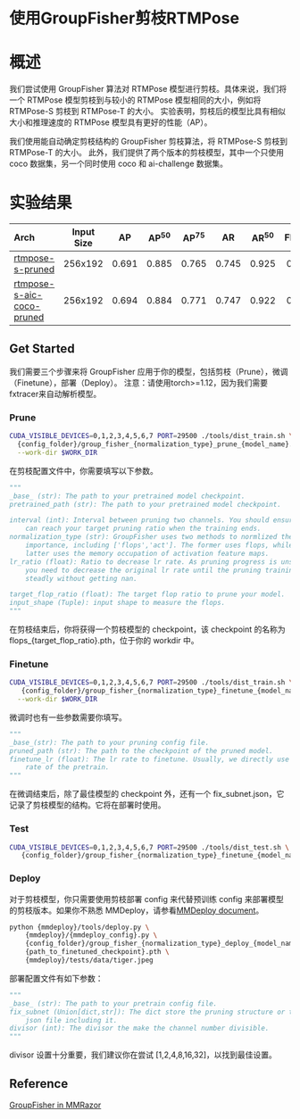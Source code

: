 # 使用GroupFisher剪枝RTMPose

# 概述

我们尝试使用 GroupFisher 算法对 RTMPose 模型进行剪枝。具体来说，我们将一个 RTMPose 模型剪枝到与较小的 RTMPose 模型相同的大小，例如将 RTMPose-S 剪枝到 RTMPose-T 的大小。
实验表明，剪枝后的模型比具有相似大小和推理速度的 RTMPose 模型具有更好的性能（AP）。

我们使用能自动确定剪枝结构的 GroupFisher 剪枝算法，将 RTMPose-S 剪枝到 RTMPose-T 的大小。
此外，我们提供了两个版本的剪枝模型，其中一个只使用 coco 数据集，另一个同时使用 coco 和 ai-challenge 数据集。

# 实验结果

| Arch                                                                  | Input Size |  AP   | AP<sup>50</sup> | AP<sup>75</sup> |  AR   | AR<sup>50</sup> | Flops | Params |                   ckpt                    |      log       |
| :-------------------------------------------------------------------- | :--------: | :---: | :-------------: | :-------------: | :---: | :-------------: | :---: | :----: | :---------------------------------------: | :------------: |
| [rtmpose-s-pruned](./group_fisher_finetune_rtmpose-s_8xb256-420e_coco-256x192.py) |  256x192   | 0.691 |      0.885      |      0.765      | 0.745 |      0.925      | 0.34  |  3.42  | [pruned][rp_sc_p] \| [finetuned][rp_sc_f] | [log][rp_sc_l] |
| [rtmpose-s-aic-coco-pruned](./group_fisher_finetune_rtmpose-s_8xb256-420e_aic-coco-256x192.py) |  256x192   | 0.694 |      0.884      |      0.771      | 0.747 |      0.922      | 0.35  |  3.43  | [pruned][rp_sa_p] \| [finetuned][rp_sa_f] | [log][rp_sa_l] |

## Get Started

我们需要三个步骤来将 GroupFisher 应用于你的模型，包括剪枝（Prune），微调（Finetune），部署（Deploy）。
注意：请使用torch>=1.12，因为我们需要fxtracer来自动解析模型。

### Prune

```bash
CUDA_VISIBLE_DEVICES=0,1,2,3,4,5,6,7 PORT=29500 ./tools/dist_train.sh \
  {config_folder}/group_fisher_{normalization_type}_prune_{model_name}.py 8 \
  --work-dir $WORK_DIR
```

在剪枝配置文件中，你需要填写以下参数。

```python
"""
_base_ (str): The path to your pretrained model checkpoint.
pretrained_path (str): The path to your pretrained model checkpoint.

interval (int): Interval between pruning two channels. You should ensure you
    can reach your target pruning ratio when the training ends.
normalization_type (str): GroupFisher uses two methods to normlized the channel
    importance, including ['flops','act']. The former uses flops, while the
    latter uses the memory occupation of activation feature maps.
lr_ratio (float): Ratio to decrease lr rate. As pruning progress is unstable,
    you need to decrease the original lr rate until the pruning training work
    steadly without getting nan.

target_flop_ratio (float): The target flop ratio to prune your model.
input_shape (Tuple): input shape to measure the flops.
"""
```

在剪枝结束后，你将获得一个剪枝模型的 checkpoint，该 checkpoint 的名称为 flops\_{target_flop_ratio}.pth，位于你的 workdir 中。

### Finetune

```bash
CUDA_VISIBLE_DEVICES=0,1,2,3,4,5,6,7 PORT=29500 ./tools/dist_train.sh \
   {config_folder}/group_fisher_{normalization_type}_finetune_{model_name}.py 8 \
  --work-dir $WORK_DIR
```

微调时也有一些参数需要你填写。

```python
"""
_base_(str): The path to your pruning config file.
pruned_path (str): The path to the checkpoint of the pruned model.
finetune_lr (float): The lr rate to finetune. Usually, we directly use the lr
    rate of the pretrain.
"""
```

在微调结束后，除了最佳模型的 checkpoint 外，还有一个 fix_subnet.json，它记录了剪枝模型的结构。它将在部署时使用。

### Test

```bash
CUDA_VISIBLE_DEVICES=0,1,2,3,4,5,6,7 PORT=29500 ./tools/dist_test.sh \
   {config_folder}/group_fisher_{normalization_type}_finetune_{model_name}.py {checkpoint_path} 8
```

### Deploy

对于剪枝模型，你只需要使用剪枝部署 config 来代替预训练 config 来部署模型的剪枝版本。如果你不熟悉 MMDeploy，请参看[MMDeploy document](https://mmdeploy.readthedocs.io/en/latest/02-how-to-run/convert_model.html)。

```bash
python {mmdeploy}/tools/deploy.py \
    {mmdeploy}/{mmdeploy_config}.py \
    {config_folder}/group_fisher_{normalization_type}_deploy_{model_name}.py \
    {path_to_finetuned_checkpoint}.pth \
    {mmdeploy}/tests/data/tiger.jpeg
```

部署配置文件有如下参数：

```python
"""
_base_ (str): The path to your pretrain config file.
fix_subnet (Union[dict,str]): The dict store the pruning structure or the
    json file including it.
divisor (int): The divisor the make the channel number divisible.
"""
```

divisor 设置十分重要，我们建议你在尝试 \[1,2,4,8,16,32\]，以找到最佳设置。

## Reference

[GroupFisher in MMRazor](https://github.com/open-mmlab/mmrazor/tree/dev-1.x/configs/pruning/base/group_fisher)

[rp_sa_f]: https://download.openmmlab.com/mmrazor/v1/pruning/group_fisher/rtmpose-s/group_fisher_finetune_rtmpose-s_8xb256-420e_aic-coco-256x192.pth
[rp_sa_l]: https://download.openmmlab.com/mmrazor/v1/pruning/group_fisher/rtmpose-s/group_fisher_finetune_rtmpose-s_8xb256-420e_aic-coco-256x192.json
[rp_sa_p]: https://download.openmmlab.com/mmrazor/v1/pruning/group_fisher/rtmpose-s/group_fisher_prune_rtmpose-s_8xb256-420e_aic-coco-256x192.pth
[rp_sc_f]: https://download.openmmlab.com/mmrazor/v1/pruning/group_fisher/rtmpose-s/group_fisher_finetune_rtmpose-s_8xb256-420e_coco-256x192.pth
[rp_sc_l]: https://download.openmmlab.com/mmrazor/v1/pruning/group_fisher/rtmpose-s/group_fisher_finetune_rtmpose-s_8xb256-420e_coco-256x192.json
[rp_sc_p]: https://download.openmmlab.com/mmrazor/v1/pruning/group_fisher/rtmpose-s/group_fisher_prune_rtmpose-s_8xb256-420e_coco-256x192.pth
